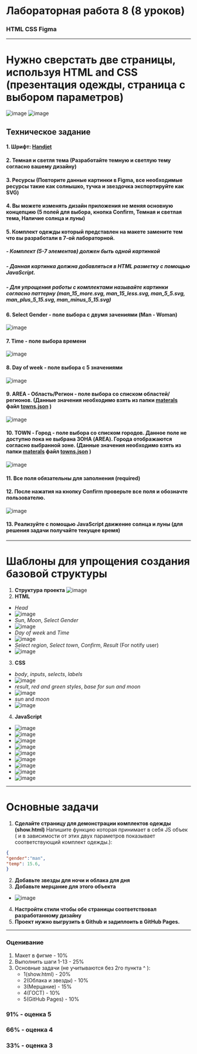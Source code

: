 # **Лабораторная работа 8 (8 уроков)**
### HTML CSS Figma

---
# Нужно сверстать две страницы, используя HTML and CSS (презентация одежды, страница с выбором параметров)
![image](https://github.com/user-attachments/assets/20a1a582-5d60-43ca-a27c-dbd04d28883b)
![image](https://github.com/user-attachments/assets/cdcbc686-1e59-485c-b41a-01fbe26c7da9)

## Техническое задание
#### 1. Шрифт: [Handjet](https://fonts.google.com/specimen/Handjet)
#### 2. Темная и светля тема (Разработайте темную и светлую тему согласно вашему дизайну)
#### 3. Ресурсы (Повторите данные картинки в Figma, все необходимые ресурсы такие как солнышко, тучка и звездочка экспортируйте как SVG)
#### 4. Вы можете изменять дизайн приложения не меняя основную концепцию (5 полей для выбора, кнопка Confirm, Темная и светлая тема, Наличие солнца и луны)
#### 5. Комплект одежды который представлен на макете замените тем что вы разработали в 7-ой лабораторной.
##### - Комплект (5-7 элементов) должен быть одной картинкой
##### - Данная картинка должна добавляться в HTML разметку с помощью JavaScript.
##### - Для упрощения работы с комплектами называйте картинки согласно паттерну (man_15_more.svg, man_15_less.svg, man_5_5.svg, man_plus_5_15.svg, man_minus_5_15.svg)
#### 6. Select Gender - поле выбора с двумя зачениями (Man - Woman)
![image](https://github.com/user-attachments/assets/bfafea1b-dba4-41de-b99e-a31fc41c3d90)
#### 7. Time - поле выбора времени
![image](https://github.com/user-attachments/assets/54eb61a5-3a51-4f76-8261-01ffb66adfd5)
#### 8. Day of week - поле выбора с 5 значениями
![image](https://github.com/user-attachments/assets/a2d1f2c0-042b-4d1e-9aff-e10a0e42b675)
#### 9. AREA - Область/Регион - поле выбора со списком областей/регионов. (Данные значения необходимо взять из папки [materals](./materials/) файл [towns.json](./materials/towns.json) )
![image](https://github.com/user-attachments/assets/d8a41b1a-a394-4f0a-9ec2-85d391327ded)
#### 10. TOWN - Город - поле выбора со списком городов. Данное поле не доступно пока не выбрана ЗОНА (AREA). Города отображаются согласно выбранной зоне. (Данные значения необходимо взять из папки [materals](./materials/) файл [towns.json](./materials/towns.json) )
![image](https://github.com/user-attachments/assets/1b3ec47b-a990-4f27-af10-dfd637192011)
#### 11. Все поля обязательны для заполнения (required)
#### 12. После нажатия на кнопку Confirm проверьте все поля и обозначте пользователю.
![image](https://github.com/user-attachments/assets/237b459e-3c55-4cfa-a4dc-bcd0020e2e67)
#### 13. Реализуйте с помощью JavaScript движение солнца и луны (для решения задачи получайте текущее время)

---
# Шаблоны для упрощения создания базовой структуры
1. **Структура проекта**
![image](https://github.com/user-attachments/assets/4e780032-7763-479e-b4ee-8d42f3c1cd61)
2. **HTML**
- *Head*
- ![image](https://github.com/user-attachments/assets/223833cf-9aa4-49fb-bc62-1ea7135a4119)
- *Sun*, *Moon*, *Select Gender*
- ![image](https://github.com/user-attachments/assets/c9c50baf-8df1-4078-9177-af1c87720ce8)
- *Day of week* and *Time*
- ![image](https://github.com/user-attachments/assets/e3fbeb61-3c52-46f9-8174-3eb50b29593d)
- *Select region*, *Select town*, *Confirm*, *Result* (For notify user)
- ![image](https://github.com/user-attachments/assets/d6a1f251-3264-44a1-8199-3e0844496c39)

3. **CSS**
- *body*, *inputs*, *selects*, *labels*
- ![image](https://github.com/user-attachments/assets/2cde6d49-a269-4335-8aaa-66d2aeb8b62b)
- *result*, *red and green styles*, *base for sun and moon*
- ![image](https://github.com/user-attachments/assets/5ccbab78-83d4-41af-8fb1-ebb1a36727f7)
- *sun* and *moon*
- ![image](https://github.com/user-attachments/assets/5905add8-da8a-4ce4-aed9-88ae777d6f6f)

4. **JavaScript**
- ![image](https://github.com/user-attachments/assets/10dc1d46-a6ae-48fc-8856-e1ab34ec6323)
- ![image](https://github.com/user-attachments/assets/f89b5893-88e4-4e1e-a8c1-ac36b2648f15)
- ![image](https://github.com/user-attachments/assets/5b12515c-ebde-42e3-80ff-04d01d02bcca)
- ![image](https://github.com/user-attachments/assets/194e4dd9-713c-489e-afa9-73fb517d4795)
- ![image](https://github.com/user-attachments/assets/8bd5e186-1a61-4dd7-9612-ad0b594e076c)
- ![image](https://github.com/user-attachments/assets/45fc4de1-7b0e-4a8e-9297-38c70e00e5e2)
- ![image](https://github.com/user-attachments/assets/269389b6-a364-43d3-b7e0-b7800b6eef2a)
- ![image](https://github.com/user-attachments/assets/bfc966ea-c35e-459f-b477-92c45aed7f3c)
- ![image](https://github.com/user-attachments/assets/0bab6ce0-b90b-424b-af91-d316a3562c9d)

---
# Основные задачи 
1. **Сделайте страницу для демонстрации комплектов одежды (show.html)** Напишите функцию которая принимает в себя JS объек (
и в зависимости от этих двух параметров показывает соответствующий комплект одежды.):
```json
{
"gender":"man",
"temp": 15.6,
}
```
2. **Добавьте звезды для ночи и облака для дня**
3. **Добавьте мерцание для этого объекта**
- ![image](https://github.com/user-attachments/assets/f41cfe10-bccc-454a-8873-0996929bb6c5)
4. **Настройти стили чтобы обе страницы соответствовал разработанному дизайну**
5. **Проект нужно выгрузить в Github и задиплоить в GitHub Pages.**
---
### Оценивание
1. Макет в фигме - 10%
2. Выполнить шаги 1-13 - 25%
3. Основные задачи (не учитываются без 2го пункта ^ ):
   - 1(show.html) - 20%
   - 2(Облака и звезды) - 10%
   - 3(Мерцание) - 15%
   - 4(ГОСТ) - 10%
   - 5(GitHub Pages) - 10%

### 91% - оценка 5
### 66% - оценка 4
### 33% - оценка 3












